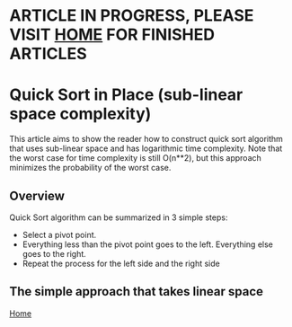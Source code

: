 # ARTICLE IN PROGRESS, PLEASE VISIT [HOME][home] FOR FINISHED ARTICLES

# Quick Sort in Place (sub-linear space complexity)

This article aims to show the reader how to construct quick sort algorithm that uses sub-linear space and has logarithmic time complexity. Note that the worst case for time complexity is still O(n**2), but this approach minimizes the probability of the worst case.

## Overview

Quick Sort algorithm can be summarized in 3 simple steps:
* Select a pivot point.
* Everything less than the pivot point goes to the left. Everything else goes to the right.
* Repeat the process for the left side and the right side

## The simple approach that takes linear space



[Home][home]

[home]: ../README.md
